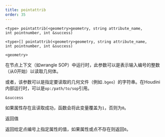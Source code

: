 ```yaml
---
title: pointattrib
order: 35
---
```


`<type> pointattrib(<geometry>geometry, string attribute_name, int pointnumber, int &success)`

`<type>[] pointattrib(<geometry>geometry, string attribute_name, int pointnumber, int &success)`

`<geometry>`

在节点上下文（如wrangle SOP）中运行时，此参数可以是表示输入编号的整数（从0开始）以读取几何体。

或者，该参数可以是指定要读取的几何文件（例如`.bgeo`）的字符串。在Houdini内部运行时，可以是`op:/path/to/sop`引用。

`&success`

如果属性存在且读取成功，函数会将此变量覆盖为`1`，否则为`0`。

返回值

返回给定点编号上指定属性的值，如果属性或点不存在则返回`0`。
